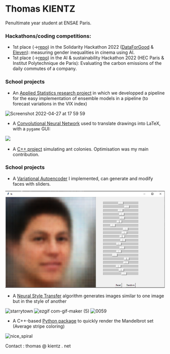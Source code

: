 # Thomas KIENTZ

Penultimate year student at ENSAE Paris.

### Hackathons/coding competitions:
- 1st place (->[repo](https://github.com/vdelale/Hackathon-ENSAE-2022)) in the Solidarity Hackathon 2022 ([DataForGood](https://dataforgood.fr) & [Eleven](https://eleven-strategy.com)): measuring gender inequalities in cinema using AI.
- 1st place (->[repo](https://github.com/KnSCode/hackathion-hi-paris)) in the AI & sustainability Hackathon 2022 (HEC Paris & Institut Polytechnique de Paris): Evaluating the carbon emissions of the daily commutes of a company.

### School projects


- An [Applied Statistics research project](https://github.com/g0bel1n/TinyAutoML) in which we developped a pipeline for the easy implementation of ensemble models in a pipeline (to forecast variations in the VIX index)
<img width="885" alt="Screenshot 2022-04-27 at 17 59 59" src="https://user-images.githubusercontent.com/60552083/165638298-7f5df03e-781d-4884-ab46-06702be6a2fe.png">

- A [Convolutional Neural Network](https://github.com/thomktz/Projet-1A) used to translate drawings into LaTeX, with a `pygame` GUI: 

![](https://user-images.githubusercontent.com/60552083/119516823-5c2ad180-bd77-11eb-9172-6e9a1bd23307.gif)

- A [C++ project](https://github.com/g0bel1n/Avengers_AntGame) simulating ant colonies. Optimisation was my main contribution.

### School projects



- A [Variational Autoencoder](https://github.com/thomktz/VAE) I implemented, can generate and modify faces with sliders.

![](https://github.com/thomktz/VAE/blob/main/sliders_random.PNG)



- A [Neural Style Transfer](https://github.com/thomktz/style-transfer) algorithm generates images similar to one image but in the style of another

![starrytown](https://user-images.githubusercontent.com/60552083/122601543-bc105180-d071-11eb-9824-6e2f751ec5b9.png)
![ezgif com-gif-maker (5)](https://user-images.githubusercontent.com/60552083/122601550-bdda1500-d071-11eb-9c82-088890d407c3.gif)
![0059](https://user-images.githubusercontent.com/60552083/122601560-c4688c80-d071-11eb-9c16-cd3077381323.png)

- A C++-based [Python package](https://github.com/thomktz/Cpp-Mandelbrot) to quickly render the Mandelbrot set (Average stripe coloring)

![nice_spiral](https://user-images.githubusercontent.com/60552083/142727807-2a692466-94f0-4b03-a1aa-7f84cca7d318.jpeg)



Contact : thomas @ kientz . net
